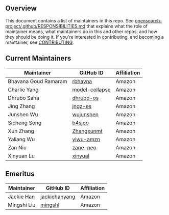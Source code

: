 ## Overview

This document contains a list of maintainers in this repo. See [opensearch-project/.github/RESPONSIBILITIES.md](https://github.com/opensearch-project/.github/blob/main/RESPONSIBILITIES.md#maintainer-responsibilities) that explains what the role of maintainer means, what maintainers do in this and other repos, and how they should be doing it. If you're interested in contributing, and becoming a maintainer, see [CONTRIBUTING](CONTRIBUTING.md).

## Current Maintainers

| Maintainer           | GitHub ID                                           | Affiliation |
|----------------------| --------------------------------------------------- | ----------- |
| Bhavana Goud Ramaram | [rbhavna](https://github.com/rbhavna)               | Amazon      |
| Charlie Yang         | [model-collapse](https://github.com/model-collapse) | Amazon      |
| Dhrubo Saha          | [dhrubo-os](https://github.com/dhrubo-os)           | Amazon      |
| Jing Zhang           | [jngz-es](https://github.com/jngz-es)               | Amazon      |
| Junshen Wu           | [wujunshen](https://github.com/wujunshen)           | Amazon      |
| Sicheng Song         | [b4sjoo](https://github.com/b4sjoo)                 | Amazon      |
| Xun Zhang            | [Zhangxunmt](https://github.com/Zhangxunmt)         | Amazon      |
| Yaliang Wu           | [ylwu-amzn](https://github.com/ylwu-amzn)           | Amazon      |
| Zan Niu              | [zane-neo](https://github.com/zane-neo)             | Amazon      |
| Xinyuan Lu           | [xinyual](https://github.com/xinyual)              | Amazon      |

## Emeritus

| Maintainer  | GitHub ID                                         | Affiliation |
| ----------- | ------------------------------------------------- | ----------- |
| Jackie Han  | [jackiehanyang](https://github.com/jackiehanyang) | Amazon      |
| Mingshi Liu | [mingshl](https://github.com/mingshl)             | Amazon      |
